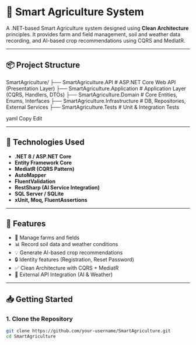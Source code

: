 # 🌱 Smart Agriculture System

A .NET-based Smart Agriculture system designed using **Clean Architecture** principles. It provides farm and field management, soil and weather data recording, and AI-based crop recommendations using CQRS and MediatR.

---

## 📦 Project Structure

SmartAgriculture/
├── SmartAgriculture.API # ASP.NET Core Web API (Presentation Layer)
├── SmartAgriculture.Application # Application Layer (CQRS, Handlers, DTOs)
├── SmartAgriculture.Domain # Core Entities, Enums, Interfaces
├── SmartAgriculture.Infrastructure # DB, Repositories, External Services
├── SmartAgriculture.Tests # Unit & Integration Tests

yaml
Copy
Edit

---

## 🔧 Technologies Used

- **.NET 8 / ASP.NET Core**
- **Entity Framework Core**
- **MediatR (CQRS Pattern)**
- **AutoMapper**
- **FluentValidation**
- **RestSharp (AI Service Integration)**
- **SQL Server / SQLite**
- **xUnit, Moq, FluentAssertions**

---

## 🚀 Features

- 🌾 Manage farms and fields
- 📊 Record soil data and weather conditions
- 💡 Generate AI-based crop recommendations
- 🔒 Identity features (Registration, Reset Password)
- ✅ Clean Architecture with CQRS + MediatR
- 📡 External API Integration (AI & Weather)

---

## 📥 Getting Started

### 1. Clone the Repository
```bash
git clone https://github.com/your-username/SmartAgriculture.git
cd SmartAgriculture